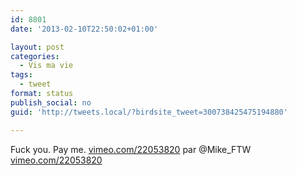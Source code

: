 ```yaml
---
id: 8801
date: '2013-02-10T22:50:02+01:00'

layout: post
categories:
  - Vis ma vie
tags:
  - tweet
format: status
publish_social: no
guid: 'http://tweets.local/?birdsite_tweet=300738425475194880'

---
```


Fuck you. Pay me. [vimeo.com/22053820](http://vimeo.com/22053820) par @Mike\_FTW [vimeo.com/22053820](http://vimeo.com/22053820)